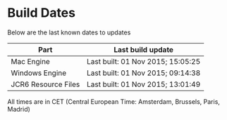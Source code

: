 # Build Dates

Below are the last known dates to updates

Part | Last build update
-----|-----
Mac Engine | Last built: 01 Nov 2015; 15:05:25
Windows Engine | Last built: 01 Nov 2015; 09:14:38
JCR6 Resource Files | Last built: 01 Nov 2015; 13:01:49
All times are in CET (Central European Time: Amsterdam, Brussels, Paris, Madrid)



